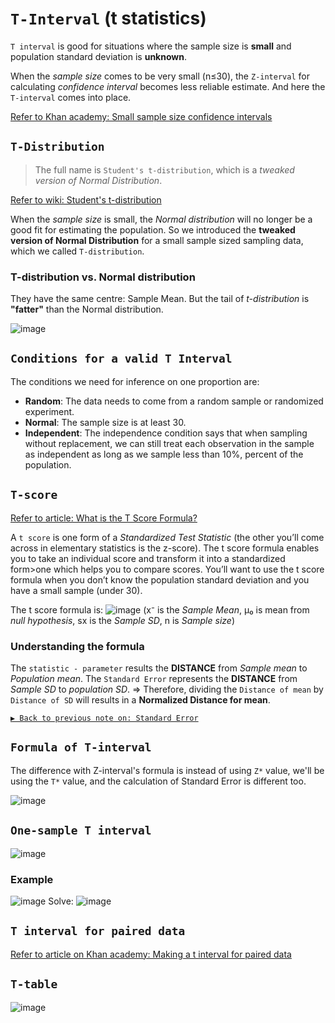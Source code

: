 # `T-Interval` (t statistics)

`T interval` is good for situations where the sample size is **small** and population standard deviation is **unknown**.

When the _sample size_ comes to be very small (n≤30), the `Z-interval` for calculating _confidence interval_ becomes less reliable estimate. And here the `T-interval` comes into place.


[Refer to Khan academy: Small sample size confidence intervals](https://www.khanacademy.org/math/statistics-probability/confidence-intervals-one-sample/modal/v/small-sample-size-confidence-intervals)

## `T-Distribution`
> The full name is `Student's t-distribution`, which is a _tweaked version of Normal Distribution_.

[Refer to wiki: Student's t-distribution](https://www.wikiwand.com/en/Student%27s_t-distribution)

When the _sample size_ is small, the _Normal distribution_ will no longer be a good fit for estimating the population.
So we introduced the **tweaked version of Normal Distribution** for a small sample sized sampling data, which we called `T-distribution`.

### T-distribution vs. Normal distribution
They have the same centre: Sample Mean.
But the tail of _t-distribution_ is **"fatter"** than the Normal distribution.

![image](https://user-images.githubusercontent.com/14041622/45145332-f840d300-b1f2-11e8-8e71-c4f628a70103.png)


## `Conditions for a valid T Interval`

The conditions we need for inference on one proportion are:
- **Random**:
The data needs to come from a random sample or randomized experiment.
- **Normal**:
The sample size is at least 30.
- **Independent**:
The independence condition says that when sampling without replacement, we can still treat each observation in the sample as independent as long as we sample less than 10%, percent of the population. 


## `T-score`
[Refer to article: What is the T Score Formula?](http://www.statisticshowto.com/probability-and-statistics/t-distribution/t-score-formula/)

A `t score` is one form of a _Standardized Test Statistic_ (the other you’ll come across in elementary statistics is the z-score). 
The t score formula enables you to take an individual score and transform it into a standardized form>one which helps you to compare scores.
You’ll want to use the t score formula when you don’t know the population standard deviation and you have a small sample (under 30).

The t score formula is:
![image](https://user-images.githubusercontent.com/14041622/45405237-a1c11200-b694-11e8-9b9a-0aa997626201.png)
(x⁻ is the _Sample Mean_, μ₀ is mean from _null hypothesis_, sx is the _Sample SD_, n is _Sample size_)

### Understanding the formula

The `statistic - parameter` results the **DISTANCE** from _Sample mean_ to _Population mean_.
The `Standard Error` represents the **DISTANCE** from _Sample SD_ to _population SD_.
=> Therefore, dividing the `Distance of mean` by `Distance of SD` will results in a **Normalized Distance for mean**.

[`▶︎ Back to previous note on: Standard Error`](https://github.com/solomonxie/solomonxie.github.io/issues/50#issuecomment-417840715)

## `Formula of T-interval`
The difference with Z-interval's formula is instead of using `Z*` value, we'll be using the `T*` value,
and the calculation of Standard Error is different too.

![image](https://user-images.githubusercontent.com/14041622/45803167-74571280-bceb-11e8-8431-5d7b8c26bd05.png)



## `One-sample T interval`

![image](https://user-images.githubusercontent.com/14041622/45143356-a3e72480-b1ed-11e8-8c3a-65fdc286b266.png)

### Example
![image](https://user-images.githubusercontent.com/14041622/45148249-730cec80-b1f9-11e8-90d6-4f8d3e05b126.png)
Solve:
![image](https://user-images.githubusercontent.com/14041622/45148343-a0f23100-b1f9-11e8-926f-4a845d02ab83.png)



## `T interval for paired data`
[Refer to article on Khan academy: Making a t interval for paired data](https://www.khanacademy.org/math/statistics-probability/confidence-intervals-one-sample/modal/a/one-sample-t-interval-paired-data)


## `T-table`

![image](https://user-images.githubusercontent.com/14041622/45141390-51573980-b1e8-11e8-9c62-09c613cccf7e.png)
